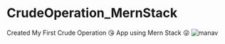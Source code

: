 # CrudeOperation_MernStack
Created My First Crude Operation 😘 App using Mern Stack 😜
![manav](https://user-images.githubusercontent.com/97334928/178424002-229a3bdb-b51e-406b-9d81-fda642e936bd.png)
